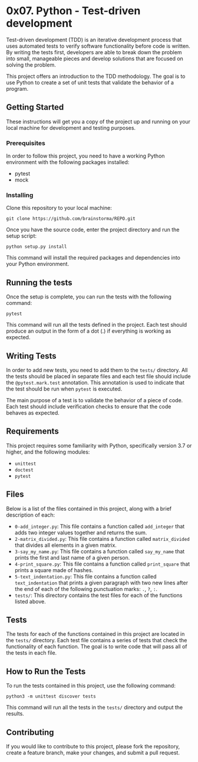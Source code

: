 # 0x07. Python - Test-driven development

Test-driven development (TDD) is an iterative development process that uses automated tests to verify software functionality before code is written. By writing the tests first, developers are able to break down the problem into small, manageable pieces and develop solutions that are focused on solving the problem.

This project offers an introduction to the TDD methodology. The goal is to use Python to create a set of unit tests that validate the behavior of a program.

## Getting Started

These instructions will get you a copy of the project up and running on your local machine for development and testing purposes. 

### Prerequisites

In order to follow this project, you need to have a working Python environment with the following packages installed:

* pytest 
* mock

### Installing

Clone this repository to your local machine: 

```
git clone https://github.com/brainstorma/REPO.git
```

Once you have the source code, enter the project directory and run the setup script:

```
python setup.py install
```

This command will install the required packages and dependencies into your Python environment.

## Running the tests

Once the setup is complete, you can run the tests with the following command:

```
pytest
```

This command will run all the tests defined in the project. Each test should produce an output in the form of a dot (.) if everything is working as expected.

## Writing Tests

In order to add new tests, you need to add them to the `tests/` directory. All the tests should be placed in separate files and each test file should include the `@pytest.mark.test` annotation. This annotation is used to indicate that the test should be run when `pytest` is executed.

The main purpose of a test is to validate the behavior of a piece of code. Each test should include verification checks to ensure that the code behaves as expected.

## Requirements

This project requires some familiarity with Python, specifically version 3.7 or higher, and the following modules: 
- `unittest`
- `doctest`
- `pytest`

## Files

Below is a list of the files contained in this project, along with a brief description of each:

- `0-add_integer.py`: This file contains a function called `add_integer` that adds two integer values together and returns the sum. 
- `2-matrix_divided.py`: This file contains a function called `matrix_divided` that divides all elements in a given matrix. 
- `3-say_my_name.py`: This file contains a function called `say_my_name` that prints the first and last name of a given person. 
- `4-print_square.py`: This file contains a function called `print_square` that prints a square made of hashes. 
- `5-text_indentation.py`: This file contains a function called `text_indentation` that prints a given paragraph with two new lines after the end of each of the following punctuation marks: `.`, `?`, `:`. 
- `tests/`: This directory contains the test files for each of the functions listed above.

## Tests

The tests for each of the functions contained in this project are located in the `tests/` directory. Each test file contains a series of tests that check the functionality of each function. The goal is to write code that will pass all of the tests in each file.

## How to Run the Tests

To run the tests contained in this project, use the following command:

```
python3 -m unittest discover tests
```

This command will run all the tests in the `tests/` directory and output the results.

## Contributing

If you would like to contribute to this project, please fork the repository, create a feature branch, make your changes, and submit a pull request.
